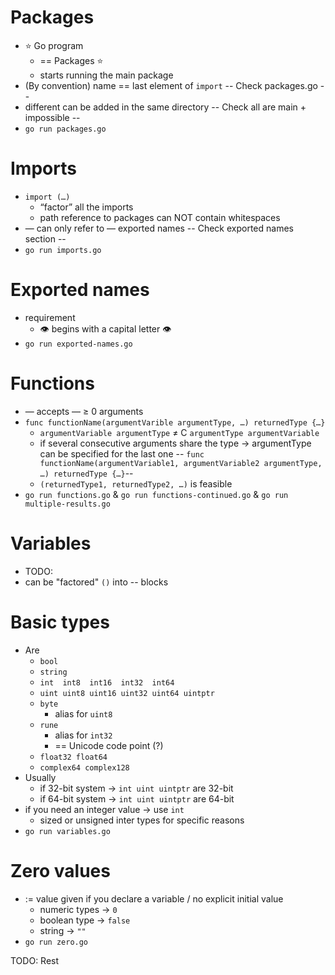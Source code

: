# Packages
* ⭐ Go program
  *  == Packages ⭐
  * starts running the main package
* (By convention) name == last element of `import`   -- Check packages.go --
* different can be added in the same directory  -- Check all are main + impossible --
* `go run packages.go`

# Imports
* `import (…)`
  * “factor” all the imports
  * path reference to packages can NOT contain whitespaces
* — can only refer to — exported names -- Check exported names section --
* `go run imports.go`

# Exported names
* requirement
  * 👁️ begins with a capital letter 👁️
* `go run exported-names.go`

# Functions
* — accepts — ≥ 0 arguments
* `func functionName(argumentVarible argumentType, …) returnedType {…}`
  * `argumentVariable argumentType` ≠ C `argumentType argumentVariable`
  * if several consecutive arguments share the type → argumentType can be specified for the last one -- 
  `func functionName(argumentVariable1, argumentVariable2 argumentType, …) returnedType {…}`--
  * `(returnedType1, returnedType2, …)` is feasible
* `go run functions.go` & `go run functions-continued.go` & `go run multiple-results.go`

# Variables
* TODO:
* can be "factored" `()` into -- blocks 

# Basic types
* Are
  * `bool`
  * `string`
  * `int  int8  int16  int32  int64`
  * `uint uint8 uint16 uint32 uint64 uintptr`
  * `byte`
    * alias for `uint8` 
  * `rune`
    * alias for `int32`
    * == Unicode code point (?)
  * `float32 float64`
  * `complex64 complex128`
* Usually 
  * if 32-bit system -> `int uint uintptr` are 32-bit 
  * if 64-bit system -> `int uint uintptr` are 64-bit 
* if you need an integer value -> use `int`
  * sized or unsigned inter types for specific reasons
* `go run variables.go`

# Zero values
* := value given if you declare a variable / no explicit initial value
  * numeric types -> `0`
  * boolean type -> `false`
  * string -> `""`
* `go run zero.go`

TODO: Rest
